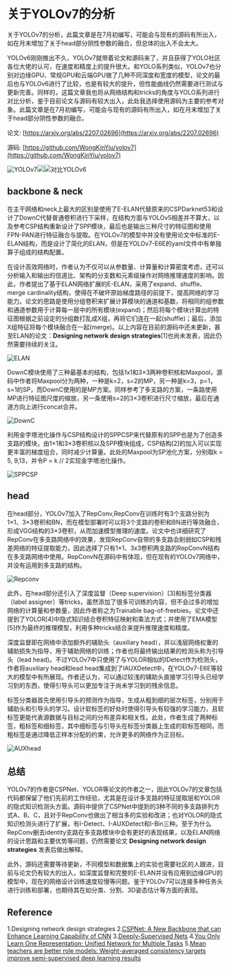 # 关于YOLOv7的分析


关于YOLOv7的分析，此篇文章是在7月初编写，可能会与现有的源码有所出入，如在月末增加了关于head部分阴性参数的融合，但总体的出入不会太大。

<!--more-->

YOLOv6刚刚推出不久，YOLOv7就带着论文和源码来了，并且获得了YOLO社区各位大佬的认可，在速度和精度上的提升很大。和YOLO系列类似，YOLOv7也分别对边缘GPU、常规GPU和云端GPU做了几种不同深度和宽度的模型，论文的最后也与YOLOv6进行了比较，也是有较大的提升，但性能曲线仍然需要进行测试与更新完善。同样的，这篇文章我也将从网络结构和tricks的角度与YOLO系列进行对比分析，鉴于目前论文与源码有较大出入，此处我选择使用源码为主要的参考对象。此篇文章是在7月初编写，可能会与现有的源码有所出入，如在月末增加了关于head部分阴性参数的融合。

论文: [https://arxiv.org/abs/2207.02696](https://arxiv.org/abs/2207.02696)

源码: [https://github.com/WongKinYiu/yolov7](https://github.com/WongKinYiu/yolov7)

![YOLOv7](https://img-blog.csdnimg.cn/93ebf3d93d864b8392a793f2e79643ad.jpeg#pic_center)![](https://img-blog.csdnimg.cn/img_convert/cae7d8edf37a08019d3f11065860d40d.jpeg)![对比YOLOv6](https://img-blog.csdnimg.cn/7753c1e29a5d43b6ba28762a06ea7f69.png#pic_center)

## backbone & neck

在主干网络和neck上最大的区别是使用了E-ELAN代替原来的CSPDarknet53和设计了DownC代替普通卷积进行下采样，在结构方面与YOLOv5相差并不算大，以及参考CSP结构重新设计了SPP模块，最后也是输出三种尺寸的特征图和使用FPN-PAN进行特征融合与提取。在YOLOv7的模型中并没有使用论文中标准的E-ELAN结构，而是设计了简化的ELAN，但是在YOLOv7-E6E的yamI文件中有单独算子组成的结构配置。

在设计高效网络时，作者认为不仅可以从参数量、计算量和计算密度考虑，还可以分析输入和输出的信道比、架构的分支数和元素级操作对网络推理速度的影响。因此，作者提出了基于ELAN网络扩展的E-ELAN，采用了expand、shuffle、merge cardinality结构，使得在不破坏原始梯度路径的前提下，提高网络的学习能力。论文的思路是使用分组卷积来扩展计算模块的通道和基数，将相同的组参数和通道参数用于计算每一层中的所有模块(expand)；然后将每个模块计算出的特征图根据之前设定的分组数打乱成X组，再将它们连在一起(shuffle)；最后，添加X组特征将每个模块融合在一起(merge)。以上内容在目前的源码中还未更新，甚至ELAN的论文：**Designing network design strategies**[1]也尚未发表，因此仍然需要持续的关注。

![ELAN](https://img-blog.csdnimg.cn/20676da7bd83453e8f8dd8134fb823e7.png#pic_center)


DownC模块使用了三种最基本的结构，包括1x1和3×3两种卷积核和Maxpool，源码中作者将Maxpool分为两种，一种是k=2，s=2的MP，另一种是k=3，p=1，s=1的SP，而DownC使用的是MP方案。同样参考了多支路的方案，一条路使用MP进行特征图尺度的缩放，另一条使用s=2的3×3卷积进行尺寸缩放，最后在通道方向上进行concat合并。

![DownC](https://img-blog.csdnimg.cn/95acfc5f412b40b2b8bf9561e208ffed.jpeg#pic_center)


利用金字塔池化操作与CSP结构设计的SPPCSP来代替原有的SPP也是为了创造多支路的模块，由1×1和3×3卷积核以及SPP模块组成，CSP结构[2]的加入可以实现更丰富的梯度组合，同时减少计算量。此处的Maxpool为SP池化方案，分别取k = 5, 9,13，并令P = k // 2实现金字塔池化操作。

![SPPCSP](https://img-blog.csdnimg.cn/9aac8fd3005f4d6b877ab10e71411476.jpeg#pic_center)

## head

在head部分，YOLOv7加入了RepConv,RepConv在训练时有3个支路分别为1×1、3×3卷积和BN，而在模型部署时可以将3个支路的卷积和BN进行等效融合，形成VGG结构的3×3卷积，从而加速模型推理的速度。论文中也详细研究了RepConv在多支路网络中的效果，发现RepConv自带的多支路会削弱如CSP和残差网络的特征提取能力，因此选择了只有1×1、3x3卷积两支路的RepConvN结构在多支路网络中使用。RepConvN在源码中有体现，但在现有的YOLOv7网络中，并没有运用到多支路的结构。

![Repconv](https://img-blog.csdnimg.cn/3a17bd6c8e9c42e6b66055386c612c5b.png#pic_center)


此外，在head部分还引入了深度监督（Deep supervision）[3]和标签分类器（label assigner）等tricks，虽然添加了很多可训练的内容，但不会过多的增加网络的计算量和参数量，因此作者称之为Trainable bag-of-freebies。论文中还提到了YOLOR[4]中隐式知识结合卷积特征映射和乘法方式；并使用了EMA模型[5]作为最终的推理模型，利用多种tricks结合来提升推理速度和精度。

深度监督即在网络中添加额外的辅助头（auxiliary head），并以浅层网络权重的辅助损失为指导，用于辅助网络的训练；作者也将最终输出结果的检测头称为引导头（lead head)。不过YOLOv7中只使用了与YOLOR相似的IDetect作为检测头，作者将auxiliary head和lead head集成到了IAUXDetect中，在YOLOv7-E6E等较大的模型中有所展现。作者还认为，可以通过较浅的辅助头直接学习引导头已经学习到的东西，使得引导头可以更加专注于尚未学习到的残余信息。

标签分类器首先使用引导头的预测作为指导，生成从粗到细的层次标签，分别用于辅助头和引导头的学习。设计软标签的好处时使得引导头有较强的学习能力，且软标签更能代表源数据与目标之间的分布差异和相关性。此处，作者生成了两种标签，粗标签和细标签，其中细标签与引导头在标签分类器上生成的软标签相同，而粗标签是通过降低正样本分配的约束，允许更多的网络作为正目标。

![AUXhead](https://img-blog.csdnimg.cn/2bf2bd9ba5d14ba68aeeee7812100e32.png#pic_center)

## 总结

YOLOv7的作者是CSPNet、YOLOR等论文的作者之一，因此YOLOv7的文章包括代码都保留了他们先前的工作经验，尤其是在设计多支路的特征提取层和YOLOR的隐式知识检测头方面。源码中提供了CSPNet中提到的3种不同的多支路排列方式A、B、C，且对于RepConv也做出了相当多的实验和改进；也对YOLOR的隐式知识检测头进行了扩展，有I-Detect、I-AUXDetect和I-Bin三种。至于为什么RepConv删去identity支路在多支路模块中会有更好的表现结果，以及ELAN网络的设计思路和主要优势等问题，仍然需要论文 **Designing network design strategies** 发表后做出解释。

此外，源码还需要等待更新，不同模型和数据集上的实验也需要社区的人跟进，目前与论文仍有较大的出入，如深度监督和完整的E-ELAN并没有应用到边缘GPU的模型中，现在的网络设计训练速度较慢等问题。鉴于YOLOv7可以连接多种任务头进行训练和部署，也期待其在如分类、分割、3D姿态估计等方面的表现。

## Reference

1.Designing network design strategies
2.[CSPNet: A New Backbone that can Enhance Learning Capability of CNN](https://arxiv.org/abs/1911.11929)
3.[Deeply-Supervised Nets](https://arxiv.org/abs/1409.5185)
4.[You Only Learn One Representation: Unified Network for Multiple Tasks](https://arxiv.org/abs/2105.04206)
5.[Mean teachers are better role models: Weight-averaged consistency targets improve semi-supervised deep learning results](https://arxiv.org/abs/1703.01780)

